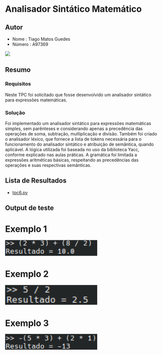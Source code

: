 # Analisador Sintático Matemático

## Autor
- Nome : Tiago Matos Guedes
- Número : A97369

<img src = "https://github.com/user-attachments/assets/c90bfde7-55cc-41ed-927c-8bc988d84250" width="200">

## Resumo
### Requisitos

Neste TPC foi solicitado que fosse desenvolvido um analisador sintático para expressões matemáticas.

### Solução

Foi implementado um analisador sintático para expressões matemáticas simples, sem parênteses e considerando apenas a precedência das operações de soma, subtração, multiplicação e divisão. Também foi criado o analisador léxico, que fornece a lista de tokens necessária para o funcionamento do analisador sintático e atribuição de semântica, quando aplicável. A lógica utilizada foi baseada no uso da biblioteca Yacc, conforme explicado nas aulas práticas. A gramática foi limitada a expressões aritméticas básicas, respeitando as precedências das operações e suas respectivas semânticas.

## Lista de Resultados

- [tpc6.py](tpc6.py)

## Output de teste
# Exemplo 1
<img src="image1.png" alt="Imagem" width="300"/>

# Exemplo 2
<img src="image2.png" alt="Imagem" width="300"/>

# Exemplo 3
<img src="image3.png" alt="Imagem" width="300"/>